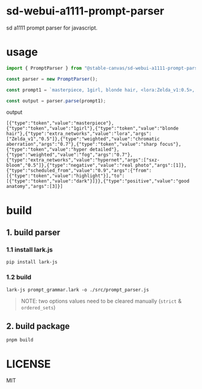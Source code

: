 # sd-webui-a1111-prompt-parser
sd a1111 prompt parser for javascript.

# usage

```ts
import { PromptParser } from "@stable-canvas/sd-webui-a1111-prompt-parser";

const parser = new PromptParser();

const prompt1 = `masterpiece, 1girl, blonde hair, <lora:Zelda_v1:0.5>, (chromatic aberration:0.7), sharp focus, hyper detailed, (fog:0.7), <hypernet:sxz-bloom:0.5>, [real photo], [highlight:dark:0.9], (((good anatomy)))`;

const output = parser.parse(prompt1);
```

output
```
[{"type":"token","value":"masterpiece"},{"type":"token","value":"1girl"},{"type":"token","value":"blonde hair"},{"type":"extra_networks","value":"lora","args":["Zelda_v1","0.5"]},{"type":"weighted","value":"chromatic aberration","args":"0.7"},{"type":"token","value":"sharp focus"},{"type":"token","value":"hyper detailed"},{"type":"weighted","value":"fog","args":"0.7"},{"type":"extra_networks","value":"hypernet","args":["sxz-bloom","0.5"]},{"type":"negative","value":"real photo","args":[1]},{"type":"scheduled_from","value":"0.9","args":{"from":[{"type":"token","value":"highlight"}],"to":[{"type":"token","value":"dark"}]}},{"type":"positive","value":"good anatomy","args":[3]}]
```

# build

## 1. build parser

### 1.1 install lark.js
```
pip install lark-js
```

### 1.2 build
```
lark-js prompt_grammar.lark -o ./src/prompt_parser.js
```

> NOTE: two options values need to be cleared manually (`strict` & `ordered_sets`)

## 2. build package
```
pnpm build
```

# LICENSE
MIT
